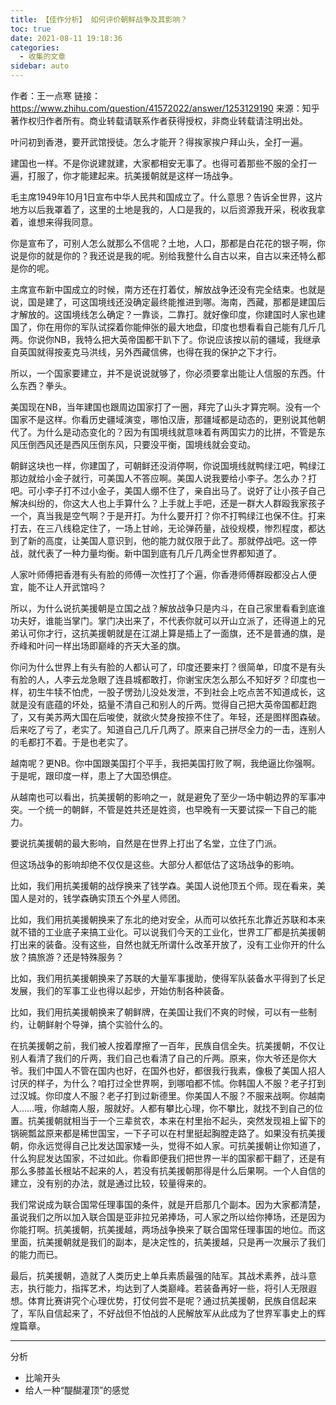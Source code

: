 ```yaml
---
title: 【佳作分析】 如何评价朝鲜战争及其影响？
toc: true
date: 2021-08-11 19:18:36
categories:
  - 收集的文章
sidebar: auto
---
```


作者：王一点寒
链接：https://www.zhihu.com/question/41572022/answer/1253129190
来源：知乎
著作权归作者所有。商业转载请联系作者获得授权，非商业转载请注明出处。



叶问初到香港，要开武馆授徒。怎么才能开？得挨家挨户拜山头，全打一遍。

建国也一样。不是你说建就建，大家都相安无事了。也得可着那些不服的全打一遍，打服了，你才能建起来。抗美援朝就是这样一场战争。

毛主席1949年10月1日宣布中华人民共和国成立了。什么意思？告诉全世界，这片地方以后我罩着了，这里的土地是我的，人口是我的，以后资源我开采，税收我拿着，谁想来得我同意。

你是宣布了，可别人怎么就那么不信呢？土地，人口，那都是白花花的银子啊，你说是你的就是你的？我还说是我的呢。别给我整什么自古以来，自古以来还特么都是你的呢。

主席宣布新中国成立的时候，南方还在打着仗，解放战争还没有完全结束。也就是说，国是建了，可这国境线还没确定最终能推进到哪。海南，西藏，那都是建国后才解放的。这国境线怎么确定？一靠谈，二靠打。就好像印度，你建国时人家也建国了，你在用你的军队试探着你能伸张的最大地盘，印度也想看看自己能有几斤几两。你说你NB，我特么把大英帝国都干趴下了。你说应该按以前的疆域，我继承自英国就得按麦克马洪线，另外西藏信佛，也得在我的保护之下才行。

所以，一个国家要建立，并不是说说就够了，你必须要拿出能让人信服的东西。什么东西？拳头。

美国现在NB，当年建国也跟周边国家打了一圈，拜完了山头才算完啊。没有一个国家不是这样。你看历史疆域演变，哪怕汉唐，那疆域都是动态的，更别说其他朝代了。为什么是动态变化的？因为有国境线就意味着有两国实力的比拼，不管是东风压倒西风还是西风压倒东风，只要没平衡，国境线就会变动。

朝鲜这块也一样，你建国了，可朝鲜还没消停啊，你说国境线就鸭绿江吧，鸭绿江那边就给小金子就行，可美国人不答应啊。美国人说我要给小李子。怎么办？打吧。可小李子打不过小金子，美国人绷不住了，亲自出马了。说好了让小孩子自己解决纠纷的，你这大人也上手算什么？上手就上手吧，还是一群大人群殴我家孩子一个，真当我是空气啊？于是开打。为什么要开打？你不打鸭绿江也保不住。打来打去，在三八线稳定住了，一场上甘岭，无论弹药量，战役规模，惨烈程度，都达到了新的高度，让美国人意识到，他的能力就仅限于此了。那就停战吧。这一停战，就代表了一种力量均衡。新中国到底有几斤几两全世界都知道了。

人家叶师傅把香港有头有脸的师傅一次性打了个遍，你香港师傅群殴都没占人便宜，能不让人开武馆吗？

所以，为什么说抗美援朝是立国之战？解放战争只是内斗，在自己家里看看到底谁功夫好，谁能当掌门。掌门决出来了，不代表你就可以开山立派了，还得道上的兄弟认可你才行，这抗美援朝就是在江湖上算是插上了一面旗，还不是普通的旗，是乔峰和叶问一样出场即巅峰的齐天大圣的旗。

你问为什么世界上有头有脸的人都认可了，印度还要来打？很简单，印度不是有头有脸的人，人李云龙急眼了连县城都敢打，你谢宝庆怎么那么不知好歹？印度也一样，初生牛犊不怕虎，一股子愣劲儿没处发泄，不到社会上吃点苦不知道成长，这就是没有底蕴的坏处，掂量不清自己和别人的斤两。觉得自己把大英帝国都赶跑了，又有美苏两大国在后唆使，就欲火焚身按捺不住了。年轻，还是图样图森破。后来吃了亏了，老实了。知道自己几斤几两了。原来自己拼尽全力的一击，连别人的毛都打不着。于是也老实了。

越南呢？更NB。你中国跟美国打个平手，我把美国打败了啊，我绝逼比你强啊。于是呢，跟印度一样，患上了大国恐惧症。

从越南也可以看出，抗美援朝的影响之一，就是避免了至少一场中朝边界的军事冲突。一个统一的朝鲜，不管是姓共还是姓资，也早晚有一天要试探一下自己的能力。

要说抗美援朝的最大影响，自然是在世界上打出了名堂，立住了门派。

但这场战争的影响却绝不仅仅是这些。大部分人都低估了这场战争的影响。

比如，我们用抗美援朝的战俘换来了钱学森。美国人说他顶五个师。现在看来，美国人是对的，钱学森确实顶五个外星人师团。

比如，我们用抗美援朝换来了东北的绝对安全，从而可以依托东北靠近苏联和本来就不错的工业底子来搞工业化。可以说我们今天的工业化，世界工厂都是抗美援朝打出来的装备。没有这些，自然也就无所谓什么改革开放了，没有工业你开的什么放？搞旅游？还是特殊服务？

比如，我们用抗美援朝换来了苏联的大量军事援助，使得军队装备水平得到了长足发展，我们的军事工业也得以起步，开始仿制各种装备。

比如，我们用抗美援朝换来了朝鲜牌，在美国让我们不爽的时候，可以有一些制约，让朝鲜射个导弹，搞个实验什么的。

在抗美援朝之前，我们被人按着摩擦了一百年，民族自信全失。抗美援朝，不仅让别人看清了我们的斤两，我们自己也看清了自己的斤两。原来，你大爷还是你大爷。我们中国人不管在国内也好，在国外也好，都很我行我素，像极了美国人招人讨厌的样子，为什么？咱打过全世界啊，到哪咱都不怵。你韩国人不服？老子打到过汉城。你印度人不服？老子打到过新德里。你美国人不服？不服来战啊。你越南人……哦，你越南人服，服就好。人都有攀比心理，你不攀比，就找不到自己的位置。抗美援朝就相当于一个三辈贫农，本来在村里抬不起头，突然发现祖上留下的锅碗瓢盆原来都是稀世国宝，一下子可以在村里挺起胸膛走路了。如果没有抗美援朝，你永远觉得自己比发达国家矮一头，觉得不如人家。可抗美援朝让你知道了，什么狗屁发达国家，不过如此。你看即便我们把世界一半的国家都干翻了，还是有那么多膝盖长根站不起来的人，若没有抗美援朝那得是什么后果啊。一个人自信的建立，没有别的办法，就是通过比较，较量得来的。

我们常说成为联合国常任理事国的条件，就是开启那几个副本。因为大家都清楚，虽说我们之所以加入联合国是亚非拉兄弟捧场，可人家之所以给你捧场，还是因为你能打啊。抗美援朝，抗美援越，两场战争换来了联合国常任理事国的地位。而这里面，抗美援朝就是我们的副本，是决定性的，抗美援越，只是再一次展示了我们的能力而已。

最后，抗美援朝，造就了人类历史上单兵素质最强的陆军。其战术素养，战斗意志，执行能力，指挥艺术，均达到了人类巅峰。若装备再好一些，将引人无限遐想。体育比赛讲究个心理优势，打仗何尝不是呢？通过抗美援朝，民族自信起来了，军队自信起来了，不好战但不怕战的人民解放军从此成为了世界军事史上的辉煌篇章。

------------



分析

- 比喻开头
- 给人一种“醍醐灌顶”的感觉

